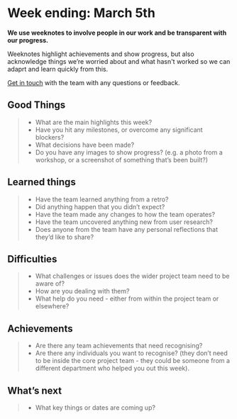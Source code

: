 # Week ending: March 5th 

**We use weeknotes to involve people in our work and be transparent with our progress.**

Weeknotes highlight achievements and show progress, but also acknowledge things we’re worried about and what hasn't worked so we can adaprt and learn quickly from this.

[Get in touch](mailto:victoria.hutchinson1@nhs.net) with the team with any questions or feedback.

## Good Things

> - What are the main highlights this week?
> - Have you hit any milestones, or overcome any significant blockers? 
> - What decisions have been made? 
> - Do you have any images to show progress? (e.g. a photo from a workshop, or a screenshot of something that’s been built?)

## Learned things

> - Have the team learned anything from a retro?
> - Did anything happen that you didn’t expect?
> - Have the team made any changes to how the team operates?
> - Have the team uncovered anything new from user research?
> - Does anyone from the team have any personal reflections that they’d like to share?

## Difficulties

> - What challenges or issues does the wider project team need to be aware of?
> - How are you dealing with them?
> - What help do you need - either from within the project team or elsewhere?

## Achievements

> - Are there any team achievements that need recognising?
> - Are there any individuals you want to recognise? (they don’t need to be inside the core project team - they could be someone from a different department who helped you out this week).

## What’s next

> - What key things or dates are coming up?
